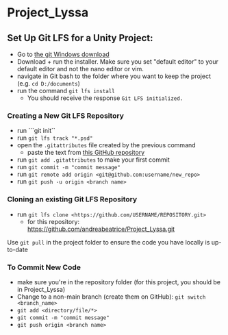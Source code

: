 # Project_Lyssa

## Set Up Git LFS for a Unity Project:
- Go to  [the git Windows download](https://git-scm.com/download/win)
- Download + run the installer. Make sure you set "default editor" to your default editor and not the nano editor or vim.
- navigate in Git bash to the folder where you want to keep the project (e.g. ```cd D:/documents```)
- run the command ```git lfs install```
  - You should receive the response ```Git LFS initialized.```
  
  
### Creating a New Git LFS Repository
- run ```git init``
- run ```git lfs track "*.psd"```
- open the ```.gitattributes``` file created by the previous command
  - paste the text from [this GitHub repository](https://gist.github.com/Srfigie/77b5c15bc5eb61733a74d34d10b3ed87)
- run ```git add .gitattributes``` to make your first commit
- run ```git commit -m "commit message"```
- run ```git remote add origin <git@github.com:username/new_repo>```
- run ```git push -u origin <branch name>```

### Cloning an existing Git LFS Repository
- run ```git lfs clone <https://github.com/USERNAME/REPOSITORY.git>``` 
  - for this repository: https://github.com/andreabeatrice/Project_Lyssa.git
  
Use ```git pull``` in the project folder to ensure the code you have locally is up-to-date

### To Commit New Code
- make sure you're in the repository folder (for this project, you should be in Project_Lyssa)
- Change to a non-main branch (create them on GitHub): ```git switch <branch_name>```
- ```git add <directory/file/*> ```
- ```git commit -m "commit message"```
- ```git push origin <branch name>```
